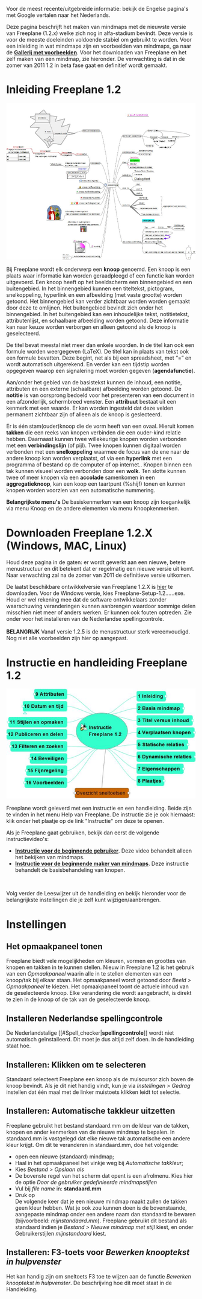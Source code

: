 <!-- toc -->

Voor de meest recente/uitgebreide informatie: bekijk de Engelse pagina's met Google vertalen naar het Nederlands.

Deze pagina beschrijft het maken van mindmaps met de nieuwste versie van Freeplane (1.2.x) welke zich nog in alfa-stadium bevindt. Deze versie is voor de meeste doeleinden voldoende stabiel om gebruikt te worden. Voor een inleiding in wat mindmaps zijn en voorbeelden van mindmaps, ga naar de [**Gallerij met voorbeelden**](http://www.freeplane.org/wiki/index.php/Mind_Map_Gallery/Dutch). Voor het downloaden van Freeplane en het zelf maken van een mindmap, zie hieronder. De verwachting is dat in de zomer van 2011 1.2 in beta fase gaat en definitief wordt gemaakt.

# Inleiding Freeplane 1.2

[![Overzicht functionaliteit](Freeplane_functionality_nl.jpg)](http://www.kioo.nl/freeplane/functionaliteit)

Bij Freeplane wordt elk onderwerp een **knoop** genoemd. Een knoop is een plaats waar informatie kan worden geraadpleegd of een functie kan worden uitgevoerd. Een knoop heeft op het beeldscherm een binnengebied en een buitengebied. In het binnengebied kunnen een titeltekst, pictogram, snelkoppeling, hyperlink en een afbeelding (met vaste grootte) worden getoond. Het binnengebied kan verder zichtbaar worden worden gemaakt door deze te omlijnen. Het buitengebied bevindt zich onder het binnengebied. In het buitengebied kan een inhoudelijke tekst, notitietekst, attributenlijst, en schaalbare afbeelding worden getoond. Deze informatie kan naar keuze worden verborgen en alleen  getoond als de knoop is geselecteerd.

De titel bevat meestal niet meer dan enkele woorden. In de titel kan ook een formule worden weergegeven (LaTeX). De titel kan in plaats van tekst ook een formule bevatten. Deze begint, net als bij een spreadsheet, met “=” en wordt automatisch uitgerekend. En verder kan een tijdstip worden opgegeven waarop een signalering moet worden gegeven (**agendafunctie**).

Aan/onder het gebied van de basistekst kunnen de inhoud, een notitie, attributen en een externe (schaalbare) afbeelding  worden getoond.  De **notitie** is van oorsprong bedoeld voor het presenteren van een document in een afzonderlijk, schermbreed venster. Een **attribuut** bestaat uit een kenmerk met een waarde.  Er kan worden ingesteld dat deze velden permanent zichtbaar zijn of alleen als de knoop is geslecteerd.

Er is één stam(ouder)knoop  die de vorm heeft van een ovaal.  Hieruit komen **takken** die een reeks van knopen verbinden die een ouder-kind relatie hebben.  Daarnaast kunnen twee willekeurige knopen worden verbonden met een **verbindingslijn**  (of pijl). Twee knopen kunnen digitaal worden verbonden met een **snelkoppeling**  waarmee de focus van de ene naar de andere knoop kan worden verplaatst, of via een **hyperlink** met een programma of bestand op de computer of op internet.. Knopen binnen een tak kunnen visueel worden verbonden door een **wolk**. Ten slotte kunnen twee of meer knopen via een **accolade**  samenkomen in een **aggregatieknoop**, kan een koop een taartpunt (%shijf) tonen en kunnen knopen worden voorzien van een automatische nummering.

**Belangrijkste menu's**
De basiskenmerken van een knoop zijn toegankelijk via menu Knoop  en de andere elementen via menu Knoopkenmerken.

# Downloaden Freeplane 1.2.X (Windows, MAC, Linux)

Houd deze pagina in de gaten: er wordt gewerkt aan een nieuwe, betere menustructuur en dit betekent dat er regelmatig een nieuwe versie uit komt. Naar verwachting zal na de zomer van 2011 de definitieve versie uitkomen.

De laatst beschikbare ontwikkelversie van Freeplane 1.2.X is [hier](http://www.freeplane.org/preview/) te downloaden. Voor de Windows versie, kies Freeplane-Setup-1.2......exe. Houd er wel rekening mee dat de software ontwikkelaars zonder waarschuwing veranderingen kunnen aanbrengen waardoor sommige delen misschien niet meer of anders werken. Er kunnen ook fouten optreden. Zie onder voor het installeren van de Nederlandse spellingcontrole.<br><br>
**BELANGRIJK** Vanaf versie 1.2.5 is de menustructuur sterk vereenvoudigd. Nog niet alle voorbeelden zijn hier op aangepast.

# Instructie en handleiding Freeplane 1.2
[![Instructie](Freeplane_nl.jpg)](http://www.kioo.nl/freeplane/handleiding)

Freeplane wordt geleverd met een instructie en een handleiding. Beide zijn te vinden in het menu Help van Freeplane. De instructie zie je ook hiernaast: klik onder het plaatje  op de link "Instructie" om deze te openen.

<p>Als je Freeplane gaat gebruiken, bekijk dan eerst de volgende instructievideo's: 

* [**Instructie voor de beginnende gebruiker**](http://www.kioo.nl/freeplane/FreeplaneInstructie/BasisGebruikerInstructie.htm). Deze video behandelt alleen het bekijken van mindmaps.
* [**Instructie voor de beginnende maker van mindmaps**](http://www.kioo.nl/freeplane/FreeplaneInstructie/Basisinstructie-knoopbehandeling.htm). Deze instructie behandelt de basisbehandeling van knopen.
<br>

Volg verder de Leeswijzer uit de handleiding en bekijk hieronder voor de belangrijkste instellingen die je zelf kunt wijzigen/aanbrengen.
</p>

# Instellingen

## Het opmaakpaneel tonen
Freeplane biedt vele mogelijkheden om kleuren, vormen en groottes van knopen en takken in te kunnen stellen. Nieuw in Freeplane 1.2 is het gebruik van een *Opmaakpaneel* waarin alle in te stellen elementen van een knoop/tak bij elkaar staan. Het opmaakpaneel wordt getoond door *Beeld > Opmaakpaneel* te kiezen. 
Het opmaakpaneel toont de actuele inhoud van de geselecteerde knoop. Elke verandering die wordt aangebracht, is direkt te zien in de knoop of de tak van de geselecteerde knoop.



## Installeren Nederlandse spellingcontrole
De Nederlandstalige [[#Spell_checker|**spellingcontrole**]] wordt niet automatisch geïnstalleerd. Dit moet je dus altijd zelf doen. In de handleiding staat hoe.

## Installeren: Klikken om te selecteren
Standaard selecteert Freeplane een knoop als de muiscursor zich boven de knoop bevindt. Als je dit niet handig vindt, kun je via *Instellingen > Gedrag* instellen dat één maal met de linker muistoets klikken leidt tot selectie.

## Installeren: Automatische takkleur uitzetten
Freeplane gebruikt het bestand standaard.mm om de kleur van de takken, knopen en ander kenmerken van de nieuwe mindmap te bepalen. In standaard.mm is vastgelegd dat elke nieuwe tak automatische een andere kleur krijgt. Om dit te veranderen in standaard.mm, doe het volgende:

* open een nieuwe (standaard) mindmap;
* Haal in het opmaakpaneel het vinkje weg bij *Automatische takkleur*;
* Kies *Bestand > Opslaan als*
* De bovenste regel van het scherm dat opent is een afrolmenu. Kies hier de optie *Door de gebruiker gedefinieerde mindmapstijlen*
* Vul bij *file name* in: **standaard.mm**
* Druk op <Save> <br>
De volgende keer dat je een nieuwe mindmap maakt zullen de takken geen kleur hebben.
Wat je ook zou kunnen doen is de bovenstaande, aangepaste mindmap onder een andere naam dan standaard te bewaren (bijvoorbeeld: *mijnstandaard.mm*). Freeplane gebruikt dit bestand als standaard indien je *Bestand > Nieuwe mindmap met stijl* kiest, en onder Gebruikerstijlen *mijnstandaard* kiest.

## Installeren: F3-toets voor *Bewerken knooptekst in hulpvenster*
Het kan handig zijn om sneltoets F3 toe te wijzen aan de functie *Bewerken knooptekst in hulpvenster*. De beschrijving hoe dit moet staat in de Handleiding.

<!-- ({Category:Documentation}) ({Category:Translation}) -->

